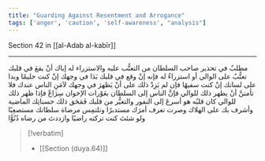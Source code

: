```yaml
---
title: "Guarding Against Resentment and Arrogance"
tags: ['anger', 'caution', 'self-awareness', "analysis"]
---
```


 Section 42 in [[al-Adab al-kabīr]]

---
مطلبٌ في تحذير صاحب السلطان من التعتُّب عليه والاستزراء له إياك أنْ يقعَ في قلبك تعتُّبٌ على الوالي أو استزراءٌ له  فإنه إنْ وقع في قلبك بَدَا في وجهك إنْ كنت حليمًا وبدا على لسانك إنْ كنت سفيهًا  فإن لم يَزِدْ ذلك على أنْ يَظهرَ في وجهك لآمَنِ الناس عندك فلا تأمننَّ أنْ يظهر ذلك للوالي  فإنَّ الناس إلى السلطان بعَوْرات الإخوان سِرَاعٌ فإذا ظهر ذلك للوالي كان قلبُه هو أسرعَ إلى النفور والتغيُّر من قلبك فَمَحَق ذلك حسناتِك الماضية وأشرف بك على الهلاك وصرت تعرف أمرَك مستدبرًا وتلتمِس مرضاة سلطانك مستصعِبًا ولو شئتَ كنت تركته راضيًا وازددتَ من رضاه دُنُوًّا

> [!verbatim]
> - [[Section (duya.64)]]
